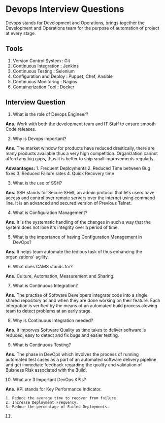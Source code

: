 # Devops Interview Questions

Devops stands for Development and Operations, brings together the Development and Operations team for the purpose of automation of project at every stage. 

## Tools

1. Version Control System   : Git
2. Continuous Integration   : Jenkins
3. Continuous Testing       : Selenium
4. Configuration and Deploy : Puppet, Chef, Ansible
5. Continuous Monitoring    : Nagios
6. Containerization Tool    : Docker

## Interview Question

1. What is the role of Devops Engineer?

**Ans.** Work with both the development team and IT Staff to ensure smooth Code releases.

2. Why is Devops important?

**Ans.** The market window for products have reduced drastically, there are many products available thus a very high competition. Organization cannot afford any big gaps, thus it is better to ship small improvements regularly.

**Advaantages:**
    1. Frequent Deployments
    2. Reduced Time between Bug fixes
    3. Reduced Failure rates
    4. Quick Recovery time

3. What is the use of SSH?

**Ans.** SSH stands for Secure SHell, an admin protocol that lets users have access and control over remote servers over the internet using command line. It is an advanced and secured version of Previous Telnet.

4. What is Configuration Management?

**Ans.** It is the systematic handling of the changes in such a way that the system does not lose it's integrity over a period of time.

5. What is the importance of having Configuration Management in DevOps?

**Ans.** It helps team automate the tedious task of thus enhancing the organizations' agility.

6. What does CAMS stands for?

**Ans.** Culture, Automation, Measurement and Sharing.

7. What is Continuous Integration?

**Ans.** The practise of Software Developers integrate code into a single shared repository as and when they are done working on their feature. Each integration is verified by the means of an automated build process alowing team to detect problems at an early stage.

8. Why is Continuous Integration needed?

**Ans.** It imporves Software Quality as time takes to deliver software is reduced, easy to detect and fix bugs and easier testing.

9. What is Continuous Testing?

**Ans.** The phase in DevOps which involves the process of running automated test cases as a part of an automated software delivery pipeline and get immediate feedback regarding the quality and validation of Buisness Risk associated with the Build.

10. What are 3 Important DevOps KPIs?

**Ans.** KPI stands for Key Performance Indicator.

    1. Reduce the average time to recover from failure.
    2. Increase Deployment Frequency.
    3. Reduce the percentage of Failed Deployments.

11. 